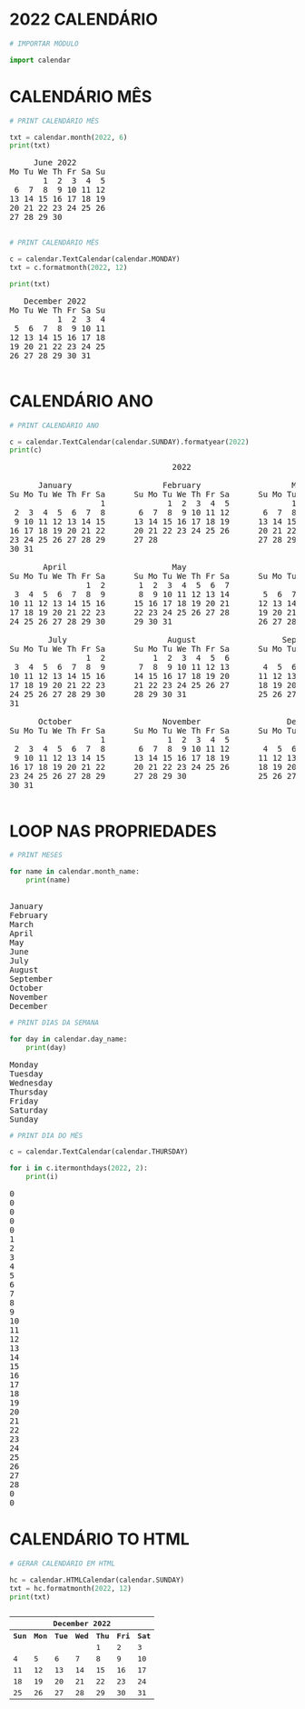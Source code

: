 # 2022 CALENDÁRIO

```python
# IMPORTAR MÓDULO

import calendar
```

# CALENDÁRIO MÊS

```python
# PRINT CALENDÁRIO MÊS

txt = calendar.month(2022, 6)
print(txt)
```

<pre>
     June 2022
Mo Tu We Th Fr Sa Su
       1  2  3  4  5
 6  7  8  9 10 11 12
13 14 15 16 17 18 19
20 21 22 23 24 25 26
27 28 29 30

</pre>

```python
# PRINT CALENDÁRIO MÊS

c = calendar.TextCalendar(calendar.MONDAY)
txt = c.formatmonth(2022, 12)

print(txt)
```

<pre>
   December 2022
Mo Tu We Th Fr Sa Su
          1  2  3  4
 5  6  7  8  9 10 11
12 13 14 15 16 17 18
19 20 21 22 23 24 25
26 27 28 29 30 31

</pre>

# CALENDÁRIO ANO

```python
# PRINT CALENDÁRIO ANO

c = calendar.TextCalendar(calendar.SUNDAY).formatyear(2022)
print(c)
```

<pre>
                                  2022

      January                   February                   March
Su Mo Tu We Th Fr Sa      Su Mo Tu We Th Fr Sa      Su Mo Tu We Th Fr Sa
                   1             1  2  3  4  5             1  2  3  4  5
 2  3  4  5  6  7  8       6  7  8  9 10 11 12       6  7  8  9 10 11 12
 9 10 11 12 13 14 15      13 14 15 16 17 18 19      13 14 15 16 17 18 19
16 17 18 19 20 21 22      20 21 22 23 24 25 26      20 21 22 23 24 25 26
23 24 25 26 27 28 29      27 28                     27 28 29 30 31
30 31

       April                      May                       June
Su Mo Tu We Th Fr Sa      Su Mo Tu We Th Fr Sa      Su Mo Tu We Th Fr Sa
                1  2       1  2  3  4  5  6  7                1  2  3  4
 3  4  5  6  7  8  9       8  9 10 11 12 13 14       5  6  7  8  9 10 11
10 11 12 13 14 15 16      15 16 17 18 19 20 21      12 13 14 15 16 17 18
17 18 19 20 21 22 23      22 23 24 25 26 27 28      19 20 21 22 23 24 25
24 25 26 27 28 29 30      29 30 31                  26 27 28 29 30

        July                     August                  September
Su Mo Tu We Th Fr Sa      Su Mo Tu We Th Fr Sa      Su Mo Tu We Th Fr Sa
                1  2          1  2  3  4  5  6                   1  2  3
 3  4  5  6  7  8  9       7  8  9 10 11 12 13       4  5  6  7  8  9 10
10 11 12 13 14 15 16      14 15 16 17 18 19 20      11 12 13 14 15 16 17
17 18 19 20 21 22 23      21 22 23 24 25 26 27      18 19 20 21 22 23 24
24 25 26 27 28 29 30      28 29 30 31               25 26 27 28 29 30
31

      October                   November                  December
Su Mo Tu We Th Fr Sa      Su Mo Tu We Th Fr Sa      Su Mo Tu We Th Fr Sa
                   1             1  2  3  4  5                   1  2  3
 2  3  4  5  6  7  8       6  7  8  9 10 11 12       4  5  6  7  8  9 10
 9 10 11 12 13 14 15      13 14 15 16 17 18 19      11 12 13 14 15 16 17
16 17 18 19 20 21 22      20 21 22 23 24 25 26      18 19 20 21 22 23 24
23 24 25 26 27 28 29      27 28 29 30               25 26 27 28 29 30 31
30 31

</pre>

# LOOP NAS PROPRIEDADES

```python
# PRINT MESES

for name in calendar.month_name:
    print(name)
```

<pre>

January
February
March
April
May
June
July
August
September
October
November
December
</pre>

```python
# PRINT DIAS DA SEMANA

for day in calendar.day_name:
    print(day)
```

<pre>
Monday
Tuesday
Wednesday
Thursday
Friday
Saturday
Sunday
</pre>

```python
# PRINT DIA DO MÊS

c = calendar.TextCalendar(calendar.THURSDAY)

for i in c.itermonthdays(2022, 2):
    print(i)
```

<pre>
0
0
0
0
0
1
2
3
4
5
6
7
8
9
10
11
12
13
14
15
16
17
18
19
20
21
22
23
24
25
26
27
28
0
0
</pre>

# CALENDÁRIO TO HTML

```python
# GERAR CALENDÁRIO EM HTML 

hc = calendar.HTMLCalendar(calendar.SUNDAY)
txt = hc.formatmonth(2022, 12)
print(txt)
```

<pre>
<table border="0" cellpadding="0" cellspacing="0" class="month">
<tr><th colspan="7" class="month">December 2022</th></tr>
<tr><th class="sun">Sun</th><th class="mon">Mon</th><th class="tue">Tue</th><th class="wed">Wed</th><th class="thu">Thu</th><th class="fri">Fri</th><th class="sat">Sat</th></tr>
<tr><td class="noday">&nbsp;</td><td class="noday">&nbsp;</td><td class="noday">&nbsp;</td><td class="noday">&nbsp;</td><td class="thu">1</td><td class="fri">2</td><td class="sat">3</td></tr>
<tr><td class="sun">4</td><td class="mon">5</td><td class="tue">6</td><td class="wed">7</td><td class="thu">8</td><td class="fri">9</td><td class="sat">10</td></tr>
<tr><td class="sun">11</td><td class="mon">12</td><td class="tue">13</td><td class="wed">14</td><td class="thu">15</td><td class="fri">16</td><td class="sat">17</td></tr>
<tr><td class="sun">18</td><td class="mon">19</td><td class="tue">20</td><td class="wed">21</td><td class="thu">22</td><td class="fri">23</td><td class="sat">24</td></tr>
<tr><td class="sun">25</td><td class="mon">26</td><td class="tue">27</td><td class="wed">28</td><td class="thu">29</td><td class="fri">30</td><td class="sat">31</td></tr>
</table>

</pre>

